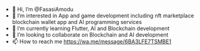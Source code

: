 - 👋 Hi, I’m @FasasiAmodu
- 👀 I’m interested in App and game development including nft marketplace blockchain wallet app and AI programming services 
- 🌱 I’m currently learning Flutter, AI and Blockchain development 
- 💞️ I’m looking to collaborate on Blockchain and AI development 
- 📫 How to reach me https://wa.me/message/6BA3LFE7TSMBE1

<!---
FasasiAmodu/FasasiAmodu is a ✨ special ✨ repository because its `README.md` (this file) appears on your GitHub profile.
You can click the Preview link to take a look at your changes.
--->

